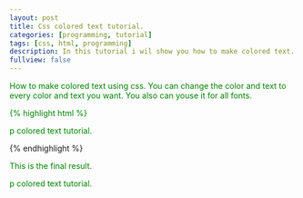```yaml
---
layout: post
title: Css colored text tutorial.
categories: [programming, tutorial]
tags: [css, html, programming]
description: In this tutorial i wil show you how to make colored text.
fullview: false
---
```


How to make colored text using css. You can change the color and text to every color and text you want. You also can youse it for all fonts.

{% highlight html %}
<html>
  <head>
    <style>
      p {
        color: green;
      }
    </style>
  </head>
<body>
  <p>p colored text tutorial.</p>
</body>
</html>
{% endhighlight %}

This is the final result.

<html>
  <head>
    <style>
      p.color-tutorial {
        color: green;
      }
    </style>
  </head>

<body>
  <p class="color-tutorial">p colored text tutorial.</p>
</body>
</html>
